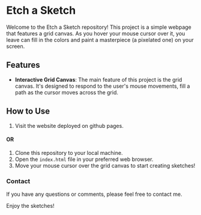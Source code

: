 # Etch a Sketch

Welcome to the Etch a Sketch repository! This project is a simple webpage that features a grid canvas. As you hover your mouse cursor over it, you leave can fill in the colors and paint a masterpiece (a pixelated one) on your screen.

## Features

- **Interactive Grid Canvas**: The main feature of this project is the grid canvas. It's designed to respond to the user's mouse movements, fill a path as the cursor moves across the grid.

## How to Use

1. Visit the website deployed on github pages.

#### **OR**

1. Clone this repository to your local machine.
2. Open the `index.html` file in your preferred web browser.
3. Move your mouse cursor over the grid canvas to start creating sketches!

### Contact

If you have any questions or comments, please feel free to contact me.

Enjoy the sketches!
